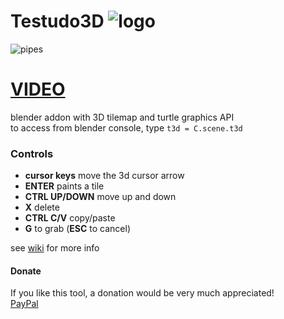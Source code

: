 # Testudo3D ![logo](https://imgur.com/g1MLeYk.png)

![pipes](https://i.imgur.com/gd3iGIF.png)
# [VIDEO](https://www.youtube.com/watch?v=4p2CRIq-Aa0)  
blender addon with 3D tilemap and turtle graphics API  
to access from blender console, type
```t3d = C.scene.t3d```  

### Controls
* __cursor keys__ move the 3d cursor arrow
* __ENTER__ paints a tile
* __CTRL UP/DOWN__ move up and down
* __X__ delete
* __CTRL C/V__ copy/paste
* __G__ to grab (__ESC__ to cancel)

see [wiki](https://github.com/alcornwill/modular_building_tool/wiki) for more info

#### Donate
If you like this tool, a donation would be very much appreciated!  
[PayPal](https://www.paypal.com/cgi-bin/webscr?cmd=_s-xclick&hosted_button_id=J6B2UJMZNRR7C)
